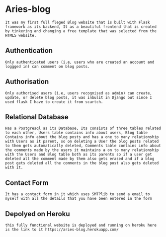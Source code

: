 # Aries-blog
    It was my first full fleged Blog website that is built with Flask framework as its backend, It as a beautiful frontend that is created by tinkering and changing a free template that was selected from the HTML5 website.

## Authentication
    Only authenticated users (i.e, users who are created an account and loggged in) can comment on blog posts.

## Authorisation
    Only authorised users (i.e, users recognised as admin) can create, update, or delete blog posts, it was inbulit in Django but since I used flask I have to create it from scartch.

## Relational Database
    Has a Postgresql as its Database, Its consists of three tables related to each other, Users table contains info about users, Blog table Contains info about the blog posts and has a one to many relationship with Users as it parent, so on deleting a User the blog posts related to them gets automatically deleted, Comments table contains info about the comments made by the users it maintains a on to many relationship with the Users and Blog table both as its parents so if a user get deleted all the comment made by them also gets erased and if a blog post gets deleted all the comments in the blog post also gets deleted with it.

## Contact Form
    It has a contact form in it which uses SMTPlib to send a email to myself with all the details that you have been entered in the form

## Depolyed on Heroku
    this fully functional website is deployed and running on heroku here is the link to it https://aries-blog.herokuapp.com/
